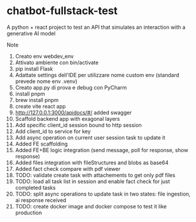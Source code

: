 # chatbot-fullstack-test
A python + react project to test an API that simulates an interaction with a generative AI model



Note 

1) Creato env webdev_env
2) Attivato ambiente con bin/activate
3) pip install Flask
4) Adattate settings dell'IDE per utilizzare nome custom env (standard prevede nome env .venv)
5) Creato app.py di prova e debug con PyCharm
6) install pnpm
7) brew install pnpm
8) create vite react app
9) http://127.0.0.1:3000/apidocs/#/ added swagger
10) Scaffold backend app with exagonal layers
11) Add specific client_id session bound to http session
12) Add client_id to service for key
13) Add async operation on current user session task to update it
14) Added FE scaffolding
15) Added FE+BE logic integration (send message, poll for response, show response)
16) Added files integration with fileStructures and blobs as base64
17) Added fact check compare with pdf viewer
18) TODO: validate create task with attachements to get only pdf files
19) TODO: load all task list in session and enable fact check for just completed tasks
20) TODO: split async operations to update task in two states: file ingestion, ai response received
21) TODO: create docker image and docker compose to test it like production